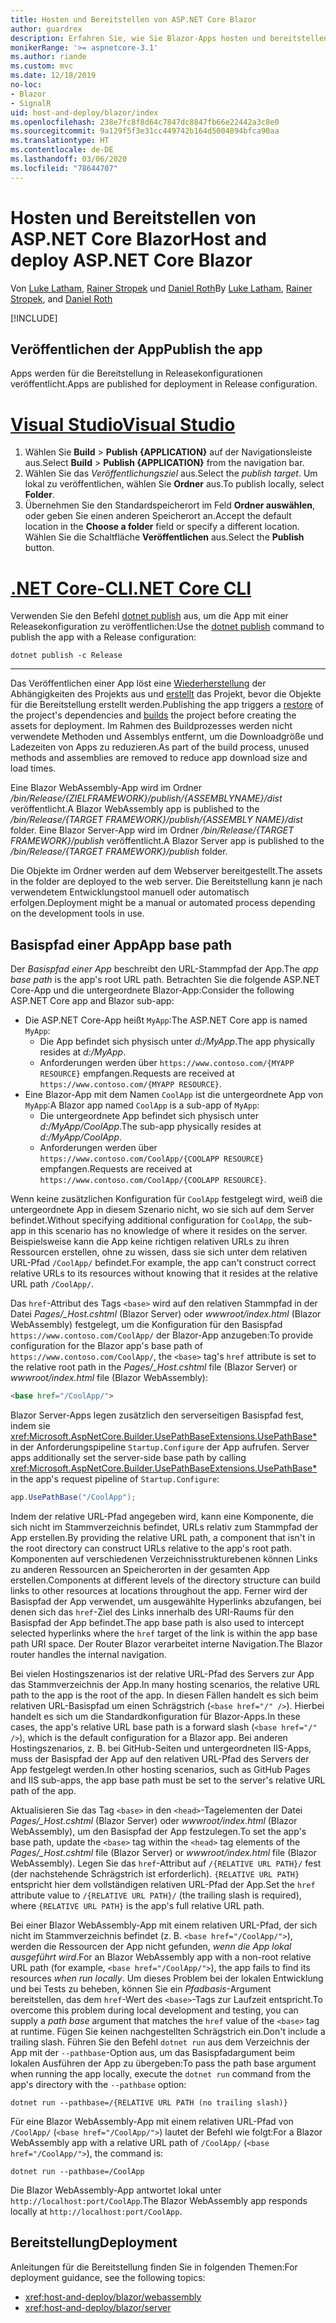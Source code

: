 ```yaml
---
title: Hosten und Bereitstellen von ASP.NET Core Blazor
author: guardrex
description: Erfahren Sie, wie Sie Blazor-Apps hosten und bereitstellen.
monikerRange: '>= aspnetcore-3.1'
ms.author: riande
ms.custom: mvc
ms.date: 12/18/2019
no-loc:
- Blazor
- SignalR
uid: host-and-deploy/blazor/index
ms.openlocfilehash: 238e7fc8f8d64c7847dc8847fb66e22442a3c8e0
ms.sourcegitcommit: 9a129f5f3e31cc449742b164d5004894bfca90aa
ms.translationtype: HT
ms.contentlocale: de-DE
ms.lasthandoff: 03/06/2020
ms.locfileid: "78644707"
---
```

# <a name="host-and-deploy-aspnet-core-blazor"></a><span data-ttu-id="7dc84-103">Hosten und Bereitstellen von ASP.NET Core Blazor</span><span class="sxs-lookup"><span data-stu-id="7dc84-103">Host and deploy ASP.NET Core Blazor</span></span>

<span data-ttu-id="7dc84-104">Von [Luke Latham](https://github.com/guardrex), [Rainer Stropek](https://www.timecockpit.com) und [Daniel Roth](https://github.com/danroth27)</span><span class="sxs-lookup"><span data-stu-id="7dc84-104">By [Luke Latham](https://github.com/guardrex), [Rainer Stropek](https://www.timecockpit.com), and [Daniel Roth](https://github.com/danroth27)</span></span>

[!INCLUDE[](~/includes/blazorwasm-preview-notice.md)]

## <a name="publish-the-app"></a><span data-ttu-id="7dc84-105">Veröffentlichen der App</span><span class="sxs-lookup"><span data-stu-id="7dc84-105">Publish the app</span></span>

<span data-ttu-id="7dc84-106">Apps werden für die Bereitstellung in Releasekonfigurationen veröffentlicht.</span><span class="sxs-lookup"><span data-stu-id="7dc84-106">Apps are published for deployment in Release configuration.</span></span>

# <a name="visual-studio"></a>[<span data-ttu-id="7dc84-107">Visual Studio</span><span class="sxs-lookup"><span data-stu-id="7dc84-107">Visual Studio</span></span>](#tab/visual-studio)

1. <span data-ttu-id="7dc84-108">Wählen Sie **Build** > **Publish {APPLICATION}** auf der Navigationsleiste aus.</span><span class="sxs-lookup"><span data-stu-id="7dc84-108">Select **Build** > **Publish {APPLICATION}** from the navigation bar.</span></span>
1. <span data-ttu-id="7dc84-109">Wählen Sie das *Veröffentlichungsziel* aus.</span><span class="sxs-lookup"><span data-stu-id="7dc84-109">Select the *publish target*.</span></span> <span data-ttu-id="7dc84-110">Um lokal zu veröffentlichen, wählen Sie **Ordner** aus.</span><span class="sxs-lookup"><span data-stu-id="7dc84-110">To publish locally, select **Folder**.</span></span>
1. <span data-ttu-id="7dc84-111">Übernehmen Sie den Standardspeicherort im Feld **Ordner auswählen**, oder geben Sie einen anderen Speicherort an.</span><span class="sxs-lookup"><span data-stu-id="7dc84-111">Accept the default location in the **Choose a folder** field or specify a different location.</span></span> <span data-ttu-id="7dc84-112">Wählen Sie die Schaltfläche **Veröffentlichen** aus.</span><span class="sxs-lookup"><span data-stu-id="7dc84-112">Select the **Publish** button.</span></span>

# <a name="net-core-cli"></a>[<span data-ttu-id="7dc84-113">.NET Core-CLI</span><span class="sxs-lookup"><span data-stu-id="7dc84-113">.NET Core CLI</span></span>](#tab/netcore-cli)

<span data-ttu-id="7dc84-114">Verwenden Sie den Befehl [dotnet publish](/dotnet/core/tools/dotnet-publish) aus, um die App mit einer Releasekonfiguration zu veröffentlichen:</span><span class="sxs-lookup"><span data-stu-id="7dc84-114">Use the [dotnet publish](/dotnet/core/tools/dotnet-publish) command to publish the app with a Release configuration:</span></span>

```dotnetcli
dotnet publish -c Release
```

---

<span data-ttu-id="7dc84-115">Das Veröffentlichen einer App löst eine [Wiederherstellung](/dotnet/core/tools/dotnet-restore) der Abhängigkeiten des Projekts aus und [erstellt](/dotnet/core/tools/dotnet-build) das Projekt, bevor die Objekte für die Bereitstellung erstellt werden.</span><span class="sxs-lookup"><span data-stu-id="7dc84-115">Publishing the app triggers a [restore](/dotnet/core/tools/dotnet-restore) of the project's dependencies and [builds](/dotnet/core/tools/dotnet-build) the project before creating the assets for deployment.</span></span> <span data-ttu-id="7dc84-116">Im Rahmen des Buildprozesses werden nicht verwendete Methoden und Assemblys entfernt, um die Downloadgröße und Ladezeiten von Apps zu reduzieren.</span><span class="sxs-lookup"><span data-stu-id="7dc84-116">As part of the build process, unused methods and assemblies are removed to reduce app download size and load times.</span></span>

<span data-ttu-id="7dc84-117">Eine Blazor WebAssembly-App wird im Ordner */bin/Release/{ZIELFRAMEWORK}/publish/{ASSEMBLYNAME}/dist* veröffentlicht.</span><span class="sxs-lookup"><span data-stu-id="7dc84-117">A Blazor WebAssembly app is published to the */bin/Release/{TARGET FRAMEWORK}/publish/{ASSEMBLY NAME}/dist* folder.</span></span> <span data-ttu-id="7dc84-118">Eine Blazor Server-App wird im Ordner */bin/Release/{TARGET FRAMEWORK}/publish* veröffentlicht.</span><span class="sxs-lookup"><span data-stu-id="7dc84-118">A Blazor Server app is published to the */bin/Release/{TARGET FRAMEWORK}/publish* folder.</span></span>

<span data-ttu-id="7dc84-119">Die Objekte im Ordner werden auf dem Webserver bereitgestellt.</span><span class="sxs-lookup"><span data-stu-id="7dc84-119">The assets in the folder are deployed to the web server.</span></span> <span data-ttu-id="7dc84-120">Die Bereitstellung kann je nach verwendetem Entwicklungstool manuell oder automatisch erfolgen.</span><span class="sxs-lookup"><span data-stu-id="7dc84-120">Deployment might be a manual or automated process depending on the development tools in use.</span></span>

## <a name="app-base-path"></a><span data-ttu-id="7dc84-121">Basispfad einer App</span><span class="sxs-lookup"><span data-stu-id="7dc84-121">App base path</span></span>

<span data-ttu-id="7dc84-122">Der *Basispfad einer App* beschreibt den URL-Stammpfad der App.</span><span class="sxs-lookup"><span data-stu-id="7dc84-122">The *app base path* is the app's root URL path.</span></span> <span data-ttu-id="7dc84-123">Betrachten Sie die folgende ASP.NET Core-App und die untergeordnete Blazor-App:</span><span class="sxs-lookup"><span data-stu-id="7dc84-123">Consider the following ASP.NET Core app and Blazor sub-app:</span></span>

* <span data-ttu-id="7dc84-124">Die ASP.NET Core-App heißt `MyApp`:</span><span class="sxs-lookup"><span data-stu-id="7dc84-124">The ASP.NET Core app is named `MyApp`:</span></span>
  * <span data-ttu-id="7dc84-125">Die App befindet sich physisch unter *d:/MyApp*.</span><span class="sxs-lookup"><span data-stu-id="7dc84-125">The app physically resides at *d:/MyApp*.</span></span>
  * <span data-ttu-id="7dc84-126">Anforderungen werden über `https://www.contoso.com/{MYAPP RESOURCE}` empfangen.</span><span class="sxs-lookup"><span data-stu-id="7dc84-126">Requests are received at `https://www.contoso.com/{MYAPP RESOURCE}`.</span></span>
* <span data-ttu-id="7dc84-127">Eine Blazor-App mit dem Namen `CoolApp` ist die untergeordnete App von `MyApp`:</span><span class="sxs-lookup"><span data-stu-id="7dc84-127">A Blazor app named `CoolApp` is a sub-app of `MyApp`:</span></span>
  * <span data-ttu-id="7dc84-128">Die untergeordnete App befindet sich physisch unter *d:/MyApp/CoolApp*.</span><span class="sxs-lookup"><span data-stu-id="7dc84-128">The sub-app physically resides at *d:/MyApp/CoolApp*.</span></span>
  * <span data-ttu-id="7dc84-129">Anforderungen werden über `https://www.contoso.com/CoolApp/{COOLAPP RESOURCE}` empfangen.</span><span class="sxs-lookup"><span data-stu-id="7dc84-129">Requests are received at `https://www.contoso.com/CoolApp/{COOLAPP RESOURCE}`.</span></span>

<span data-ttu-id="7dc84-130">Wenn keine zusätzlichen Konfiguration für `CoolApp` festgelegt wird, weiß die untergeordnete App in diesem Szenario nicht, wo sie sich auf dem Server befindet.</span><span class="sxs-lookup"><span data-stu-id="7dc84-130">Without specifying additional configuration for `CoolApp`, the sub-app in this scenario has no knowledge of where it resides on the server.</span></span> <span data-ttu-id="7dc84-131">Beispielsweise kann die App keine richtigen relativen URLs zu ihren Ressourcen erstellen, ohne zu wissen, dass sie sich unter dem relativen URL-Pfad `/CoolApp/` befindet.</span><span class="sxs-lookup"><span data-stu-id="7dc84-131">For example, the app can't construct correct relative URLs to its resources without knowing that it resides at the relative URL path `/CoolApp/`.</span></span>

<span data-ttu-id="7dc84-132">Das `href`-Attribut des Tags `<base>` wird auf den relativen Stammpfad in der Datei *Pages/_Host.cshtml* (Blazor Server) oder *wwwroot/index.html* (Blazor WebAssembly) festgelegt, um die Konfiguration für den Basispfad `https://www.contoso.com/CoolApp/` der Blazor-App anzugeben:</span><span class="sxs-lookup"><span data-stu-id="7dc84-132">To provide configuration for the Blazor app's base path of `https://www.contoso.com/CoolApp/`, the `<base>` tag's `href` attribute is set to the relative root path in the *Pages/_Host.cshtml* file (Blazor Server) or *wwwroot/index.html* file (Blazor WebAssembly):</span></span>

```html
<base href="/CoolApp/">
```

Blazor<span data-ttu-id="7dc84-133"> Server-Apps legen zusätzlich den serverseitigen Basispfad fest, indem sie <xref:Microsoft.AspNetCore.Builder.UsePathBaseExtensions.UsePathBase*> in der Anforderungspipeline `Startup.Configure` der App aufrufen.</span><span class="sxs-lookup"><span data-stu-id="7dc84-133"> Server apps additionally set the server-side base path by calling <xref:Microsoft.AspNetCore.Builder.UsePathBaseExtensions.UsePathBase*> in the app's request pipeline of `Startup.Configure`:</span></span>

```csharp
app.UsePathBase("/CoolApp");
```

<span data-ttu-id="7dc84-134">Indem der relative URL-Pfad angegeben wird, kann eine Komponente, die sich nicht im Stammverzeichnis befindet, URLs relativ zum Stammpfad der App erstellen.</span><span class="sxs-lookup"><span data-stu-id="7dc84-134">By providing the relative URL path, a component that isn't in the root directory can construct URLs relative to the app's root path.</span></span> <span data-ttu-id="7dc84-135">Komponenten auf verschiedenen Verzeichnisstrukturebenen können Links zu anderen Ressourcen an Speicherorten in der gesamten App erstellen.</span><span class="sxs-lookup"><span data-stu-id="7dc84-135">Components at different levels of the directory structure can build links to other resources at locations throughout the app.</span></span> <span data-ttu-id="7dc84-136">Ferner wird der Basispfad der App verwendet, um ausgewählte Hyperlinks abzufangen, bei denen sich das `href`-Ziel des Links innerhalb des URI-Raums für den Basispfad der App befindet.</span><span class="sxs-lookup"><span data-stu-id="7dc84-136">The app base path is also used to intercept selected hyperlinks where the `href` target of the link is within the app base path URI space.</span></span> <span data-ttu-id="7dc84-137">Der Router Blazor verarbeitet interne Navigation.</span><span class="sxs-lookup"><span data-stu-id="7dc84-137">The Blazor router handles the internal navigation.</span></span>

<span data-ttu-id="7dc84-138">Bei vielen Hostingszenarios ist der relative URL-Pfad des Servers zur App das Stammverzeichnis der App.</span><span class="sxs-lookup"><span data-stu-id="7dc84-138">In many hosting scenarios, the relative URL path to the app is the root of the app.</span></span> <span data-ttu-id="7dc84-139">In diesen Fällen handelt es sich beim relativen URL-Basispfad um einen Schrägstrich (`<base href="/" />`). Hierbei handelt es sich um die Standardkonfiguration für Blazor-Apps.</span><span class="sxs-lookup"><span data-stu-id="7dc84-139">In these cases, the app's relative URL base path is a forward slash (`<base href="/" />`), which is the default configuration for a Blazor app.</span></span> <span data-ttu-id="7dc84-140">Bei anderen Hostingszenarios, z. B. bei GitHub-Seiten und untergeordneten IIS-Apps, muss der Basispfad der App auf den relativen URL-Pfad des Servers der App festgelegt werden.</span><span class="sxs-lookup"><span data-stu-id="7dc84-140">In other hosting scenarios, such as GitHub Pages and IIS sub-apps, the app base path must be set to the server's relative URL path of the app.</span></span>

<span data-ttu-id="7dc84-141">Aktualisieren Sie das Tag `<base>` in den `<head>`-Tagelementen der Datei *Pages/_Host.cshtml* (Blazor Server) oder *wwwroot/index.html* (Blazor WebAssembly), um den Basispfad der App festzulegen.</span><span class="sxs-lookup"><span data-stu-id="7dc84-141">To set the app's base path, update the `<base>` tag within the `<head>` tag elements of the *Pages/_Host.cshtml* file (Blazor Server) or *wwwroot/index.html* file (Blazor WebAssembly).</span></span> <span data-ttu-id="7dc84-142">Legen Sie das `href`-Attribut auf `/{RELATIVE URL PATH}/` fest (der nachstehende Schrägstrich ist erforderlich). `{RELATIVE URL PATH}` entspricht hier dem vollständigen relativen URL-Pfad der App.</span><span class="sxs-lookup"><span data-stu-id="7dc84-142">Set the `href` attribute value to `/{RELATIVE URL PATH}/` (the trailing slash is required), where `{RELATIVE URL PATH}` is the app's full relative URL path.</span></span>

<span data-ttu-id="7dc84-143">Bei einer Blazor WebAssembly-App mit einem relativen URL-Pfad, der sich nicht im Stammverzeichnis befindet (z. B. `<base href="/CoolApp/">`), werden die Ressourcen der App nicht gefunden, *wenn die App lokal ausgeführt wird*.</span><span class="sxs-lookup"><span data-stu-id="7dc84-143">For an Blazor WebAssembly app with a non-root relative URL path (for example, `<base href="/CoolApp/">`), the app fails to find its resources *when run locally*.</span></span> <span data-ttu-id="7dc84-144">Um dieses Problem bei der lokalen Entwicklung und bei Tests zu beheben, können Sie ein *Pfadbasis*-Argument bereitstellen, das dem `href`-Wert des `<base>`-Tags zur Laufzeit entspricht.</span><span class="sxs-lookup"><span data-stu-id="7dc84-144">To overcome this problem during local development and testing, you can supply a *path base* argument that matches the `href` value of the `<base>` tag at runtime.</span></span> <span data-ttu-id="7dc84-145">Fügen Sie keinen nachgestellten Schrägstrich ein.</span><span class="sxs-lookup"><span data-stu-id="7dc84-145">Don't include a trailing slash.</span></span> <span data-ttu-id="7dc84-146">Führen Sie den Befehl `dotnet run` aus dem Verzeichnis der App mit der `--pathbase`-Option aus, um das Basispfadargument beim lokalen Ausführen der App zu übergeben:</span><span class="sxs-lookup"><span data-stu-id="7dc84-146">To pass the path base argument when running the app locally, execute the `dotnet run` command from the app's directory with the `--pathbase` option:</span></span>

```dotnetcli
dotnet run --pathbase=/{RELATIVE URL PATH (no trailing slash)}
```

<span data-ttu-id="7dc84-147">Für eine Blazor WebAssembly-App mit einem relativen URL-Pfad von `/CoolApp/` (`<base href="/CoolApp/">`) lautet der Befehl wie folgt:</span><span class="sxs-lookup"><span data-stu-id="7dc84-147">For a Blazor WebAssembly app with a relative URL path of `/CoolApp/` (`<base href="/CoolApp/">`), the command is:</span></span>

```dotnetcli
dotnet run --pathbase=/CoolApp
```

<span data-ttu-id="7dc84-148">Die Blazor WebAssembly-App antwortet lokal unter `http://localhost:port/CoolApp`.</span><span class="sxs-lookup"><span data-stu-id="7dc84-148">The Blazor WebAssembly app responds locally at `http://localhost:port/CoolApp`.</span></span>

## <a name="deployment"></a><span data-ttu-id="7dc84-149">Bereitstellung</span><span class="sxs-lookup"><span data-stu-id="7dc84-149">Deployment</span></span>

<span data-ttu-id="7dc84-150">Anleitungen für die Bereitstellung finden Sie in folgenden Themen:</span><span class="sxs-lookup"><span data-stu-id="7dc84-150">For deployment guidance, see the following topics:</span></span>

* <xref:host-and-deploy/blazor/webassembly>
* <xref:host-and-deploy/blazor/server>
